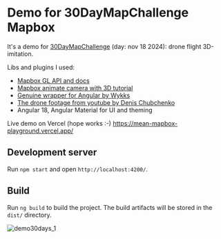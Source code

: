 # Demo for 30DayMapChallenge Mapbox 

It's a demo for <a href="https://30daymapchallenge.com/" target="_blank">30DayMapChallenge</a> (day: nov 18 2024): drone flight 3D-imitation.</p>

Libs and plugins I used: 
- <a href="https://www.mapbox.com/">Mapbox GL API and docs</a>
- <a href="https://docs.mapbox.com/mapbox-gl-js/example/free-camera-point/">Mapbox animate camera with 3D
    tutorial</a>
- <a href="https://github.com/Wykks/ngx-mapbox-gl">Genuine wrapper for Angular by Wykks</a>
- <a href="https://www.youtube.com/watch?v=t0DYY_MoK_c">The drone footage from youtube by Denis Chubchenko</a>
- Angular 18, Angular Material for UI and theming

Live demo on Vercel (hope works :-) https://mean-mapbox-playground.vercel.app/ 

## Development server

Run `npm start` and open `http://localhost:4200/`. 

## Build

Run `ng build` to build the project. The build artifacts will be stored in the `dist/` directory.

![demo30days_1](https://github.com/user-attachments/assets/109b5b55-a46e-46b3-8b41-8eae8a62d6b8)
